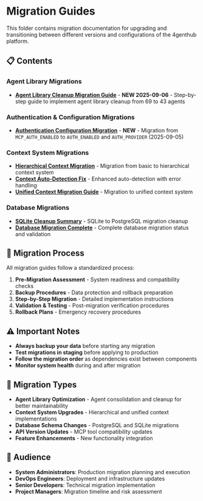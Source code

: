 # Migration Guides

This folder contains migration documentation for upgrading and transitioning between different versions and configurations of the 4genthub platform.

## 📋 Contents

### Agent Library Migrations
- **[Agent Library Cleanup Migration Guide](agent-library-cleanup-migration-guide.md)** - **NEW 2025-09-06** - Step-by-step guide to implement agent library cleanup from 69 to 43 agents

### Authentication & Configuration Migrations
- **[Authentication Configuration Migration](authentication-config-migration-2025-09-05.md)** - **NEW** - Migration from `MCP_AUTH_ENABLED` to `AUTH_ENABLED` and `AUTH_PROVIDER` (2025-09-05)

### Context System Migrations
- **[Hierarchical Context Migration](HIERARCHICAL_CONTEXT_MIGRATION.md)** - Migration from basic to hierarchical context system
- **[Context Auto-Detection Fix](CONTEXT_AUTO_DETECTION_FIX.md)** - Enhanced auto-detection with error handling
- **[Unified Context Migration Guide](unified_context_migration_guide.md)** - Migration to unified context system

### Database Migrations
- **[SQLite Cleanup Summary](sqlite-cleanup-summary.md)** - SQLite to PostgreSQL migration cleanup
- **[Database Migration Complete](database-migration-complete.md)** - Complete database migration status and validation

## 🔄 Migration Process

All migration guides follow a standardized process:

1. **Pre-Migration Assessment** - System readiness and compatibility checks
2. **Backup Procedures** - Data protection and rollback preparation
3. **Step-by-Step Migration** - Detailed implementation instructions
4. **Validation & Testing** - Post-migration verification procedures
5. **Rollback Plans** - Emergency recovery procedures

## ⚠️ Important Notes

- **Always backup your data** before starting any migration
- **Test migrations in staging** before applying to production
- **Follow the migration order** as dependencies exist between components
- **Monitor system health** during and after migration

## 🎯 Migration Types

- **Agent Library Optimization** - Agent consolidation and cleanup for better maintainability
- **Context System Upgrades** - Hierarchical and unified context implementations
- **Database Schema Changes** - PostgreSQL and SQLite migrations  
- **API Version Updates** - MCP tool compatibility updates
- **Feature Enhancements** - New functionality integration

## 👥 Audience

- **System Administrators**: Production migration planning and execution
- **DevOps Engineers**: Deployment and infrastructure updates
- **Senior Developers**: Technical migration implementation
- **Project Managers**: Migration timeline and risk assessment